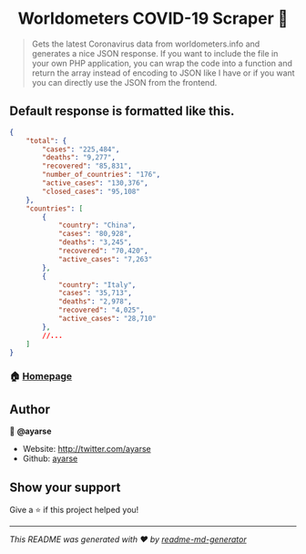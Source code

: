 <h1 align="center">Worldometers COVID-19 Scraper 👋</h1>
<p>
</p>

> 
> Gets the latest Coronavirus data from worldometers.info and generates a nice JSON response. If you want to include the file in your own PHP application, you can wrap the code into a function and return the array instead of encoding to JSON like I have or if you want you can directly use the JSON from the frontend.

## Default response is formatted like this.

```JSON
{
    "total": {
        "cases": "225,484",
        "deaths": "9,277",
        "recovered": "85,831",
        "number_of_countries": "176",
        "active_cases": "130,376",
        "closed_cases": "95,108"
    },
    "countries": [
        {
            "country": "China",
            "cases": "80,928",
            "deaths": "3,245",
            "recovered": "70,420",
            "active_cases": "7,263"
        },
        {
            "country": "Italy",
            "cases": "35,713",
            "deaths": "2,978",
            "recovered": "4,025",
            "active_cases": "28,710"
        },
        //...
    ]       
}
```

### 🏠 [Homepage](https://github.com/ayarse/WMCovid19)

## Author

👤 **@ayarse**

* Website: http://twitter.com/ayarse
* Github: [ayarse](https://github.com/ayarse)

## Show your support

Give a ⭐️ if this project helped you!

***
_This README was generated with ❤️ by [readme-md-generator](https://github.com/kefranabg/readme-md-generator)_
